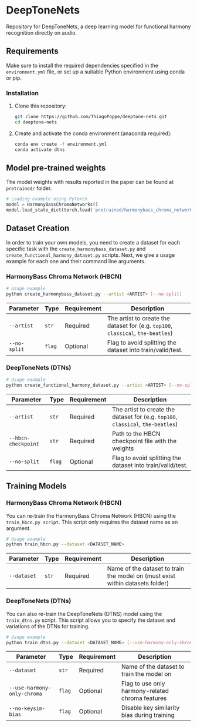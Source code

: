 # DeepToneNets
Repository for DeepToneNets, a deep learning model for functional harmony recognition directly on audio.

## Requirements

Make sure to install the required dependencies specified in the `environment.yml` file, or set up a suitable Python environment using conda or pip.

### Installation

1. Clone this repository:

   ```bash
   git clone https://github.com/ThiagoPoppe/deeptone-nets.git
   cd deeptone-nets
   ```

2. Create and activate the conda environment (anaconda required):
   ```bash
   conda env create -f environment.yml
   conda activate dtns
   ```

## Model pre-trained weights

The model weights with results reported in the paper can be found at `pretrained/` folder.

```python
# Loading example using PyTorch
model = HarmonyBassChromaNetworks()
model.load_state_dict(torch.load('pretrained/harmonybass_chroma_networks_weights.pth'))
```

## Dataset Creation
In order to train your own models, you need to create a dataset for each specific task with the `create_harmonybass_dataset.py` and `create_functional_harmony_dataset.py` scripts. Next, we give a usage example for each one and their command line arguments.

### HarmonyBass Chroma Network (HBCN)

```bash
# Usage example
python create_harmonybass_dataset.py --artist <ARTIST> [--no-split]
```

| Parameter         | Type     | Requirement | Description                                     |
|-------------------|----------|-------------|-------------------------------------------------|
| `--artist`        | `str`    | Required    | The artist to create the dataset for (e.g. `top100`, `classical`, `the-beatles`) |
| `--no-split`      | `flag`   | Optional    | Flag to avoid splitting the dataset into train/valid/test. |

### DeepToneNets (DTNs)

```bash
# Usage example
python create_functional_harmony_dataset.py --artist <ARTIST> [--no-split]
```

| Parameter         | Type     | Requirement | Description                                     |
|-------------------|----------|-------------|-------------------------------------------------|
| `--artist`        | `str`    | Required    | The artist to create the dataset for (e.g. `top100`, `classical`, `the-beatles`) |
| `--hbcn-checkpoint` | `str`    | Required    | Path to the HBCN checkpoint file with the weights |
| `--no-split`      | `flag`   | Optional    | Flag to avoid splitting the dataset into train/valid/test. |

## Training Models
### HarmonyBass Chroma Network (HBCN)
You can re-train the HarmonyBass Chroma Network (HBCN) using the `train_hbcn.py script`. This script only requires the dataset name as an argument.

```bash
# Usage example
python train_hbcn.py --dataset <DATASET_NAME>
```

| Parameter         | Type     | Requirement | Description                                     |
|-------------------|----------|-------------|-------------------------------------------------|
| `--dataset`       | `str`    | Required    | Name of the dataset to train the model on (must exist within datasets folder)|


### DeepToneNets (DTNs)

You can also re-train the DeepToneNets (DTNS) model using the `train_dtns.py` script. This script allows you to specify the dataset and variations of the DTNs for training.

```bash
# Usage example
python train_dtns.py --dataset <DATASET_NAME> [--use-harmony-only-chroma] [--no-keysim-bias]
```

| Parameter         | Type     | Requirement | Description                                     |
|-------------------|----------|-------------|-------------------------------------------------|
| `--dataset`       | `str`    | Required    | Name of the dataset to train the model on        |
| `--use-harmony-only-chroma` | `flag`   | Optional    | Flag to use only harmony-related chroma features |
| `--no-keysim-bias`| `flag`   | Optional    | Disable key similarity bias during training      |

